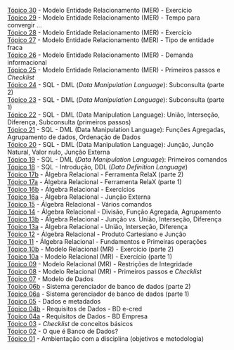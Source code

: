 [Tópico 30](./topico-30.md) - Modelo Entidade Relacionamento (MER) - Exercício<br>
[Tópico 29](./topico-29.md) - Modelo Entidade Relacionamento (MER) - Tempo para convergir ...<br>
[Tópico 28](./topico-28.md) - Modelo Entidade Relacionamento (MER) - Exercício<br>
[Tópico 27](./topico-27.md) - Modelo Entidade Relacionamento (MER) - Tipo de entidade fraca<br>
[Tópico 26](./topico-26.md) - Modelo Entidade Relacionamento (MER) - Demanda informacional<br>
[Tópico 25](./topico-25.md) - Modelo Entidade Relacionamento (MER) - Primeiros passos e _Checklist_<br>
[Tópico 24](./topico-24.md) - SQL - DML (_Data Manipulation Language_): Subconsulta (parte 2)<br>
[Tópico 23](./topico-23.md) - SQL - DML (_Data Manipulation Language_): Subconsulta (parte 1)<br>
[Tópico 22](./topico-22.md) - SQL - DML (Data Manipulation Language): União, Interseção, Diferença, Subconsulta (primeiros passos)<br>
[Tópico 21](./topico-21.md) - SQL - DML (Data Manipulation Language): Funções Agregadas, Agrupamento de dados, Ordenação de Dados<br>
[Tópico 20](./topico-20.md) - SQL - DML (Data Manipulation Language): Junção, Junção Natural, Valor nulo, Junção Externa<br>
[Tópico 19](./topico-19.md) - SQL - DML (_Data Manipulation Language_): Primeiros comandos<br>
[Tópico 18](./topico-18.md) - SQL - Introdução, DDL (_Data Definition Language_)<br>
[Tópico 17b](./topico-17b.md) - Álgebra Relacional - Ferramenta RelaX (parte 2)<br>
[Tópico 17a](./topico-17a.md) - Álgebra Relacional - Ferramenta RelaX (parte 1)<br>
[Tópico 16b](./topico-16b.md) - Álgebra Relacional - Exercícios<br>
[Tópico 16a](./topico-16a.md) - Álgebra Relacional - Junção Externa<br>
[Tópico 15](./topico-15.md) - Álgebra Relacional - Vários comandos<br>
[Tópico 14](./topico-14.md) - Álgebra Relacional - Divisão, Função Agregada, Agrupamento<br>
[Tópico 13b](./topico-13b.md) - Álgebra Relacional - Junção _vs._ União, Interseção, Diferença<br>
[Tópico 13a](./topico-13a.md) - Álgebra Relacional - União, Interseção, Diferença<br>
[Tópico 12](./topico-12.md) - Álgebra Relacional - Produto Cartesiano e Junção<br>
[Tópico 11](./topico-11.md) - Álgebra Relacional - Fundamentos e Primeiras operações<br>
[Tópico 10b](./topico-10b.md) - Modelo Relacional (MR) - Exercício (parte 2)<br>
[Tópico 10a](./topico-10a.md) - Modelo Relacional (MR) - Exercício (parte 1)<br>
[Tópico 09](./topico-09.md) - Modelo Relacional (MR) - Restrições de Integridade<br>
[Tópico 08](./topico-08.md) - Modelo Relacional (MR) - Primeiros passos e _Checklist_<br>
[Tópico 07](./topico-07.md) - Modelo de Dados<br>
[Tópico 06b](./topico-06b.md) - Sistema gerenciador de banco de dados (parte 2)<br>
[Tópico 06a](./topico-06a.md) - Sistema gerenciador de banco de dados (parte 1)<br>
[Tópico 05](./topico-05.md) - Dados e metadados<br>
[Tópico 04b](./topico-04b.md) - Requisitos de Dados - BD e-cred<br>
[Tópico 04a](./topico-04a.md) - Requisitos de Dados - BD Empresa<br>
[Tópico 03](./topico-03.md) - _Checklist_ de conceitos básicos<br>
[Tópico 02](./topico-02.md) - O que é Banco de Dados?<br>
[Tópico 01](./topico-01.md) - Ambientação com a disciplina (objetivos e metodologia)<br>

